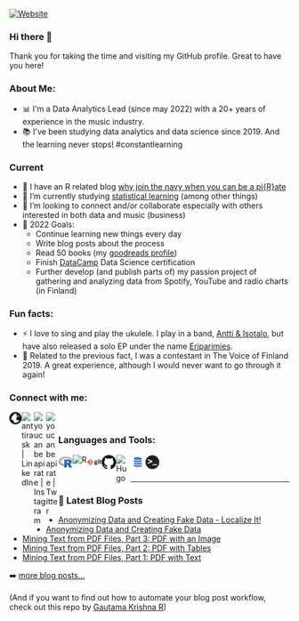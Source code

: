 [![Website](https://img.shields.io/website?label=youcanbeapirate.com&style=for-the-badge&url=https%3A%2F%2Fyoucanbeapirate.com)](https://youcanbeapirate.com/)

### Hi there 👋
Thank you for taking the time and visiting my GitHub profile. Great to have you here!

### About Me:
- 📊 I'm a Data Analytics Lead (since may 2022) with a 20+ years of experience in the music industry.
- 📚 I've been studying data analytics and data science since 2019. And the learning never stops! #constantlearning

### Current 
- 🔭 I have an R related blog [why join the navy when you can be a pi{R}ate][blog]
- 🌱 I’m currently studying [statistical learning][ISLR] (among other things)
- 👯 I’m looking to connect and/or collaborate especially with others interested in both data and music (business)
- 🥅 2022 Goals: 
    - Continue learning new things every day
    - Write blog posts about the process
    - Read 50 books (my [goodreads profile][goodreads])
    - Finish [DataCamp][datacamp] Data Science certification
    - Further develop (and publish parts of) my passion project of gathering and analyzing data from Spotify, YouTube and radio charts (in Finland)

### Fun facts:
- ⚡ I love to sing and play the ukulele. I play in a band, [Antti & Isotalo][spotify-antti-&-isotalo], but have also released a solo EP under the name [Eriparimies][spotify-eriparimies].
- 🎥 Related to the previous fact, I was a contestant in The Voice of Finland 2019. A great experience, although I would never want to go through it again!

### Connect with me:
[<img align="left" alt="youcanbeapirate.com" width="22px" src="https://raw.githubusercontent.com/iconic/open-iconic/master/svg/globe.svg" />][blog]
[<img align="left" alt="anttirask | LinkedIn" width="22px" src="https://cdn.jsdelivr.net/npm/simple-icons@v3/icons/linkedin.svg" />][linkedin]
[<img align="left" alt="youcanbeapirate | Instagram" width="22px" src="https://cdn.jsdelivr.net/npm/simple-icons@v3/icons/instagram.svg" />][instagram]
[<img align="left" alt="youcanbeapirate | Twitter" width="22px" src="https://cdn.jsdelivr.net/npm/simple-icons@v3/icons/twitter.svg" />][twitter]

<br />

### Languages and Tools:

[<img align="left" alt="R" width="26px" src="https://raw.githubusercontent.com/github/explore/80688e429a7d4ef2fca1e82350fe8e3517d3494d/topics/r/r.png" />][R]
[<img align="left" alt="R" width="26px" src="https://upload.wikimedia.org/wikipedia/commons/6/65/Alteryx_logo.png" />][alteryx]
[<img align="left" alt="Git" width="26px" src="https://raw.githubusercontent.com/github/explore/80688e429a7d4ef2fca1e82350fe8e3517d3494d/topics/git/git.png" />][git]
[<img align="left" alt="GitHub" width="26px" src="https://raw.githubusercontent.com/github/explore/78df643247d429f6cc873026c0622819ad797942/topics/github/github.png" />][github]
[<img align="left" alt="Hugo" width="26px" src="https://camo.githubusercontent.com/3da72386ebb1b378d28f0a7206cb3263fa0ed29448119c6f75fa1ab03aa274ee/68747470733a2f2f6170692e69636f6e6966792e64657369676e2f6c6f676f732d6875676f2e737667" />][hugo]
<img align="left" alt="SQL" width="26px" src="https://raw.githubusercontent.com/github/explore/80688e429a7d4ef2fca1e82350fe8e3517d3494d/topics/sql/sql.png" />
<img align="left" alt="Terminal" width="26px" src="https://raw.githubusercontent.com/github/explore/80688e429a7d4ef2fca1e82350fe8e3517d3494d/topics/terminal/terminal.png" />

<br />
<br />

---

### 📕 Latest Blog Posts

<!-- BLOG-POST-LIST:START -->
- [Anonymizing Data and Creating Fake Data - Localize It!](https://youcanbeapirate.com/2021/08/15/anonymizing-data-and-creating-fake-data-localize-it/)
- [Anonymizing Data and Creating Fake Data](https://youcanbeapirate.com/2021/06/27/anonymizing-data-and-creating-fake-data/)
- [Mining Text from PDF Files, Part 3: PDF with an Image](https://youcanbeapirate.com/2021/06/05/mining-text-from-pdf-files-part-3-pdf-with-an-image/)
- [Mining Text from PDF Files, Part 2: PDF with Tables](https://youcanbeapirate.com/2021/05/29/mining-text-from-pdf-files-part-2-pdf-with-tables/)
- [Mining Text from PDF Files, Part 1: PDF with Text](https://youcanbeapirate.com/2021/05/22/mining-text-from-pdf-files-part-1-pdf-with-text/)
<!-- BLOG-POST-LIST:END -->

➡️ [more blog posts...](https://youcanbeapirate.com)
<br />
<br />
(And if you want to find out how to automate your blog post workflow, check out this repo by [Gautama Krishna R][blog-post-workflow])

[alteryx]: https://www.alteryx.com
[blog]: https://youcanbeapirate.com
[blog-post-workflow]: https://github.com/gautamkrishnar/blog-post-workflow
[datacamp]: https://www.datacamp.com/
[git]: https://git-scm.com/
[github]: https://github.com/
[goodreads]: https://www.goodreads.com/user/show/71395134-antti-rask
[hugo]: https://gohugo.io
[instagram]: https://instagram.com/youcanbeapirate
[ISLR]: https://www.statlearning.com/
[linkedin]: https://linkedin.com/in/anttirask
[R]: https://www.r-project.org/
[spotify-antti-&-isotalo]: https://open.spotify.com/artist/6eYZ8OLHJoggLFkUmRzaQe
[spotify-eriparimies]: https://open.spotify.com/artist/4CkrcH7nq96ubCIBdnEGos
[twitter]: https://twitter.com/youcanbeapirate
